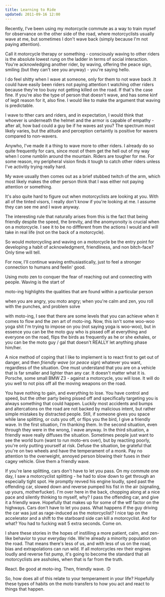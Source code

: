 ```yaml
---
title: Learning to Ride
updated: 2011-09-16 12:00
---
```


Recently, I've been using my motorcycle commute as a way to train mysef for observance on the other side of the road, where motorcyclists usually wave at me, but sometimes I don't wave back (simply because I'm not paying attention).

Call it motorcycle therapy or something - consciously waving to other riders is the absolute lowest rung on the ladder in terms of social interaction. You're acknowledging another rider, by waving, offering the peace sign, smiling (but they can't see you anyway) - you're saying hello. 

I do feel shitty when I wave at someone, only for them to not wave back .It could have easily been riders not paying attention t watching other riders because they're too busy not getting killed on the road. If that's the case fine. If you're also the type of person that doesn't wave, and has some kinf of legit reason for it, also fine. I would like to make the argument that waving is predictable. 

I wave to tther cars and riders, and in expectation, I would think that whoever is underneath the helmet and the armor is capable of empathy - after all, how bad could a guy be if he waves ast you? The spectrum most likely varies, but the atitude and perception certaintly is positive for wavers compared to non-wavers.

Anywho, I've made it a thing to wave more to other riders. I already do so quite frequently for cars, since most of them get the hell out of my way when I come rumblin around the mountain. Riders are tougher for me. For some reason, my peripheral vision finds it tough to catch other riders unless I've activitly trying really hard.

My wave usually then comes out as a brief stubbed twitch of the arm, which most likely makes the other person think that I was either not paying attention or something. 

It's also quite hard to figure out when motorcyclists are looking at you. With all of the tinted visors, I really don't know if you're looking at me. I assume they can see me and I wave anyway.

The interesting rule that naturally arises from this is the fact that being friendly despite the speed, the brevity, and the anomyonoity is crucial when on a motorcycle. I see it to be no diffferent from the actions I would and will take in real life (not on the back of a motorcycle).

So would motorcycling and waving on a motorcycle be the entry point for developing a habit of acknowledgment, friendliness, and non bitch-face? Only time will tell. 

For now, I'll continue waving enthusiastically, just to feel a stronger connection to humans and feelin' good.


Using moto zen to conquer the fear of reaching out and connecting with people. Waving is the start of 



moto-ing highlights the qualities that are found within a particular person

when you are angry, you moto angry; when you're calm and zen, you roll with the punches, and problem solve

with moto-ing, I see that there are some levels that you can achieve when it comes to flow and the zen art of moto-ing. Now, this isn't some woo-woo yoga shit I'm trying to impose on you (not saying yoga is woo-woo), but in essence you can be the moto guy who is pissed off at everything and everyone on the road, flips the birds as frequently as he or she exhales, or you can be the moto guy / gal that doesn't REALLY let anything phase him/her. 

A nice method of coping that I like to implement is to react first to get out of danger, and then *friendly wave* (or *peace sign*) whatever you want, regardless of the situation. One must understand that you are on a vehicle that is far smaller and lighter than any car. It doesn't matter what it is. Porsche, some small BMW Z3 - against a motorcycle, you will lose. It will do you well to not piss off all the moving weapons on the road. 

You have nothing to gain, and everything to lose. You have control and speed, but the other party being pissed off and specifically targeting you is always something that could happen. Luckily most accidents and bumps and altercations on the road are not backed by malicious intent, but rather simple mistakes by distracted people. Still, if someone gives you space while lane splitting, or cuts you off, or flips you the bird, I give a friendly wave. In the first situation, I'm thanking them. In the second situation, even through they were in the wrong, I wave anyway. In the third situation, a friendly wave really diffuses the situation. Sometimes people just want to see the world burn (want to run moto-ers over), but by reactiing poorly, you're only putting yourself at risk. Defuse the situation, be grateful that you're on two wheels and have the temperament of a monk. Pay no attention to the overweight, annoyed person blowing their fuses in their cagey vehicle. Give them a friendly wave. 

If you're lane splitting, cars don't have to let you pass. On my commute one day, I saw a motorcyclist splitting - he had to slow down to get through an especially tight spot. He promptly revved his engine loudly, sped past the offending car, slowed down and reverse pumped his fist in the air (signaling, up yours, motherfucker). I'm over here in the back, chopping along at a nice pace and silently thinking to myself, why? I pass the offending car, and give it a friendly wave. Hopefully that makes up for some of the wtf factor on the highways. Cars don't have to let you pass. What happens if the guy driving the car was just as rage-induced as the motorcyclist? I nice tap on the accelerator and a shift to the starboard side can kill a motorcyclist. And for what? You had to fucking wait 5 extra seconds. Come on.

I share these stories in the hopes of instilling a more patient, calm, and zen-like behavior to your everyday ride. We're already a minority population on the road. That means there's less of us, and with less of us on the road, bias and extrapolations can run wild. If all motorcycles rev their engines loudly and reverse fist pump, it's going to become the standard that all motorcyclists are assholes, when that is far from the truth.

React. Be good at moto-ing. Then, friendly wave. :D

So, how does all of this relate to your temperament in your life? Hopefully these types of habits on the moto transfers to how you act and react to things that happen. 

